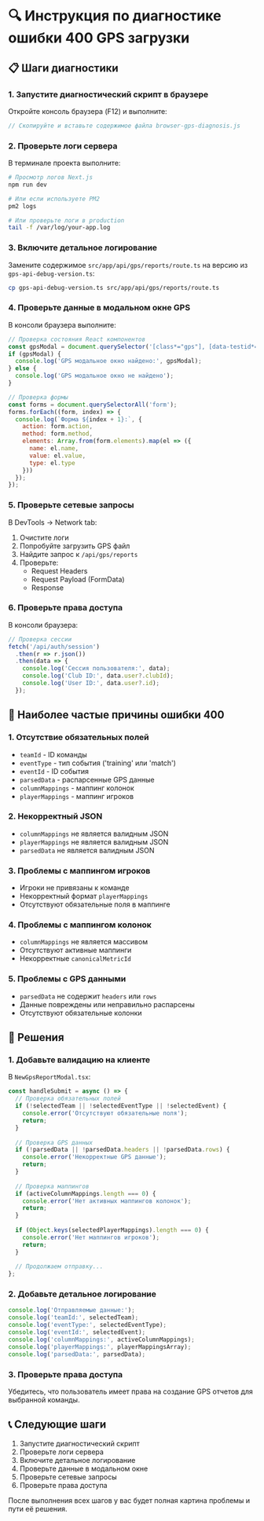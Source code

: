 # 🔍 Инструкция по диагностике ошибки 400 GPS загрузки

## 📋 Шаги диагностики

### 1. **Запустите диагностический скрипт в браузере**

Откройте консоль браузера (F12) и выполните:

```javascript
// Скопируйте и вставьте содержимое файла browser-gps-diagnosis.js
```

### 2. **Проверьте логи сервера**

В терминале проекта выполните:

```bash
# Просмотр логов Next.js
npm run dev

# Или если используете PM2
pm2 logs

# Или проверьте логи в production
tail -f /var/log/your-app.log
```

### 3. **Включите детальное логирование**

Замените содержимое `src/app/api/gps/reports/route.ts` на версию из `gps-api-debug-version.ts`:

```bash
cp gps-api-debug-version.ts src/app/api/gps/reports/route.ts
```

### 4. **Проверьте данные в модальном окне GPS**

В консоли браузера выполните:

```javascript
// Проверка состояния React компонентов
const gpsModal = document.querySelector('[class*="gps"], [data-testid*="gps"]');
if (gpsModal) {
  console.log('GPS модальное окно найдено:', gpsModal);
} else {
  console.log('GPS модальное окно не найдено');
}

// Проверка формы
const forms = document.querySelectorAll('form');
forms.forEach((form, index) => {
  console.log(`Форма ${index + 1}:`, {
    action: form.action,
    method: form.method,
    elements: Array.from(form.elements).map(el => ({
      name: el.name,
      value: el.value,
      type: el.type
    }))
  });
});
```

### 5. **Проверьте сетевые запросы**

В DevTools → Network tab:
1. Очистите логи
2. Попробуйте загрузить GPS файл
3. Найдите запрос к `/api/gps/reports`
4. Проверьте:
   - Request Headers
   - Request Payload (FormData)
   - Response

### 6. **Проверьте права доступа**

В консоли браузера:

```javascript
// Проверка сессии
fetch('/api/auth/session')
  .then(r => r.json())
  .then(data => {
    console.log('Сессия пользователя:', data);
    console.log('Club ID:', data.user?.clubId);
    console.log('User ID:', data.user?.id);
  });
```

## 🚨 Наиболее частые причины ошибки 400

### 1. **Отсутствие обязательных полей**
- `teamId` - ID команды
- `eventType` - тип события ('training' или 'match')
- `eventId` - ID события
- `parsedData` - распарсенные GPS данные
- `columnMappings` - маппинг колонок
- `playerMappings` - маппинг игроков

### 2. **Некорректный JSON**
- `columnMappings` не является валидным JSON
- `playerMappings` не является валидным JSON
- `parsedData` не является валидным JSON

### 3. **Проблемы с маппингом игроков**
- Игроки не привязаны к команде
- Некорректный формат `playerMappings`
- Отсутствуют обязательные поля в маппинге

### 4. **Проблемы с маппингом колонок**
- `columnMappings` не является массивом
- Отсутствуют активные маппинги
- Некорректные `canonicalMetricId`

### 5. **Проблемы с GPS данными**
- `parsedData` не содержит `headers` или `rows`
- Данные повреждены или неправильно распарсены
- Отсутствуют обязательные колонки

## 🔧 Решения

### 1. **Добавьте валидацию на клиенте**

В `NewGpsReportModal.tsx`:

```javascript
const handleSubmit = async () => {
  // Проверка обязательных полей
  if (!selectedTeam || !selectedEventType || !selectedEvent) {
    console.error('Отсутствуют обязательные поля');
    return;
  }
  
  // Проверка GPS данных
  if (!parsedData || !parsedData.headers || !parsedData.rows) {
    console.error('Некорректные GPS данные');
    return;
  }
  
  // Проверка маппингов
  if (activeColumnMappings.length === 0) {
    console.error('Нет активных маппингов колонок');
    return;
  }
  
  if (Object.keys(selectedPlayerMappings).length === 0) {
    console.error('Нет маппингов игроков');
    return;
  }
  
  // Продолжаем отправку...
};
```

### 2. **Добавьте детальное логирование**

```javascript
console.log('Отправляемые данные:');
console.log('teamId:', selectedTeam);
console.log('eventType:', selectedEventType);
console.log('eventId:', selectedEvent);
console.log('columnMappings:', activeColumnMappings);
console.log('playerMappings:', playerMappingsArray);
console.log('parsedData:', parsedData);
```

### 3. **Проверьте права доступа**

Убедитесь, что пользователь имеет права на создание GPS отчетов для выбранной команды.

## 📞 Следующие шаги

1. Запустите диагностический скрипт
2. Проверьте логи сервера
3. Включите детальное логирование
4. Проверьте данные в модальном окне
5. Проверьте сетевые запросы
6. Проверьте права доступа

После выполнения всех шагов у вас будет полная картина проблемы и пути её решения.
